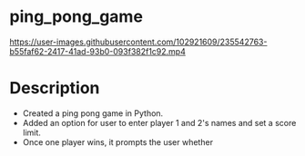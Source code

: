 # ping_pong_game

https://user-images.githubusercontent.com/102921609/235542763-b55faf62-2417-41ad-93b0-093f382f1c92.mp4

# Description
- Created a ping pong game in Python. 
- Added an option for user to enter player 1 and 2's names and set a score limit.
- Once one player wins, it prompts the user whether 
